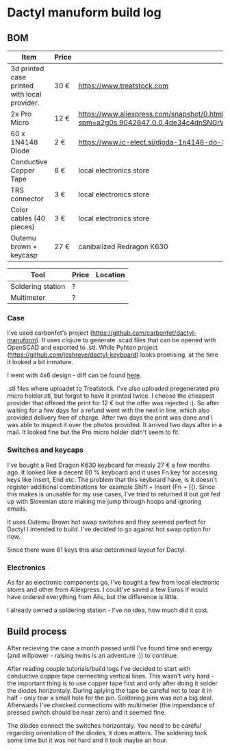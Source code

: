 # Dactyl manuform build log

## BOM
| Item                                         | Price | Location                                                                                                                       |
| --                                           | --    | --                                                                                                                             |
| 3d printed case printed with local provider. | 30 €  | https://www.treatstock.com                                                                                                     |
| 2x Pro Micro                                 | 12 €  | https://www.aliexpress.com/snapshot/0.html?spm=a2g0s.9042647.0.0.4de34c4dnSNGrW&orderId=8135886042885033&productId=32768308647 |
| 60 x 1N4148 Diode                            | 2 €   | https://www.ic-elect.si/dioda-1n4148-do-35-4ns-100v-0-5a-34483.html                                                            |
| Conductive Copper Tape                       | 8 €   | local electronics store                                                                                                        |
| TRS connector                                | 3 €   | local electronics store                                                                                                        |
| Color cables (40 pieces)                     | 3 €   | local electronics store                                                                                                        |
| Outemu brown + keycasp                       | 27 €  | canibalized Redragon K630                                                                                                      |

| Tool              | Price | Location |
| --                | --    | --      |
| Soldering station | ?     |          |
| Multimeter        | ?     |          |


### Case

I've used carbonfet's project (https://github.com/carbonfet/dactyl-manuform). It uses clojure to generate .scad files that can be opened with OpenSCAD and exported to .stl. While Pyhton project (https://github.com/joshreve/dactyl-keyboard) looks promising, at the time it looked a bit inmature. 

I went with 4x6 design - diff can be found [here](https://github.com/TomazKarer/dactyl_buildlog/blob/main/case.diff).

.stl files where uploadet to Treatstock. I've also uploaded pregenerated pro micro holder.stl, but forgot to have it printed twice. I choose the cheapest provider that offered the print for 12 € but the offer was rejected :). So after waiting for a few days for a refund went with the next in line, which also provided delivery free of charge. After two days the print was done and I was able to inspect it over the photos provided. It arrived two days after in a mail. It looked fine but the Pro micro holder didn't seem to fit.

### Switches and keycaps

I've bought a Red Dragon K630 keyboard for measly 27 € a few months ago. It looked like a decent 60 % keyboard and it uses Fn key for accesing keys like Insert, End etc. The problem that this keyboard have, is it doesn't register additional combinations for example Shift + Insert (Fn + [{). Since this makes is unusable for my use cases, I've tried to returned it but got fed up with Slovenian store making me jump through hoops and ignoring emails.

It uses Outemu Brown hot swap switches and they seemed perfect for Dactyl I intended to build. I've decided to go against hot swap option for now.

Since there were 61 keys this also determined layout for Dactyl.

### Electronics

As far as electronic components go, I've bought a few from local electronic stores and other from Aliexpress. I could've saved a few Euros if would have ordered everything from Alis, but the difference is little. 


I already owned a soldering station - I've no idea, how much did it cost.

## Build process

After recieving the case a month passed until I've found time and energy (and willpower - raising twins is an adventure :)) to continue. 

After reading couple tutorials/build logs I've decided to start with conductive copper tape connecting vertical lines. This wasn't very hard - the important thing is to use copper tape first and only after doing it solder the diodes horizontaly. During aplying the tape be careful not to tear it in half - only tear a small hole for the pin. Soldering pins was not a big deal. Afterwards I've checked connections with multimeter (the impendance of pressed switch should be near zero) and it seemed fine.

The diodes connect the switches horizontaly. You need to be careful regarding orientation of the diodes, it does matters. The soldering took some time but it was not hard and it took maybe an hour.
